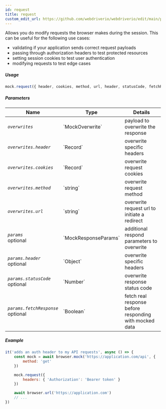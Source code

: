 ```yaml
---
id: request
title: request
custom_edit_url: https://github.com/webdriverio/webdriverio/edit/main/packages/webdriverio/src/commands/mock/request.ts
---
```


Allows you do modify requests the browser makes during the session. This can be useful for the following use cases:

- validating if your application sends correct request payloads
- passing through authorization headers to test protected resources
- setting session cookies to test user authentication
- modifying requests to test edge cases

##### Usage

```js
mock.request({ header, cookies, method, url, header, statusCode, fetchResponse })
```

##### Parameters

<table>
  <thead>
    <tr>
      <th>Name</th><th>Type</th><th>Details</th>
    </tr>
  </thead>
  <tbody>
    <tr>
      <td><code><var>overwrites</var></code></td>
      <td>`MockOverwrite`</td>
      <td>payload to overwrite the response</td>
    </tr>
    <tr>
      <td><code><var>overwrites.header</var></code></td>
      <td>`Record<string,string>`</td>
      <td>overwrite specific headers</td>
    </tr>
    <tr>
      <td><code><var>overwrites.cookies</var></code></td>
      <td>`Record<string,string>`</td>
      <td>overwrite request cookies</td>
    </tr>
    <tr>
      <td><code><var>overwrites.method</var></code></td>
      <td>`string`</td>
      <td>overwrite request method</td>
    </tr>
    <tr>
      <td><code><var>overwrites.url</var></code></td>
      <td>`string`</td>
      <td>overwrite request url to initiate a redirect</td>
    </tr>
    <tr>
      <td><code><var>params</var></code><br /><span className="label labelWarning">optional</span></td>
      <td>`MockResponseParams`</td>
      <td>additional respond parameters to overwrite</td>
    </tr>
    <tr>
      <td><code><var>params.header</var></code><br /><span className="label labelWarning">optional</span></td>
      <td>`Object`</td>
      <td>overwrite specific headers</td>
    </tr>
    <tr>
      <td><code><var>params.statusCode</var></code><br /><span className="label labelWarning">optional</span></td>
      <td>`Number`</td>
      <td>overwrite response status code</td>
    </tr>
    <tr>
      <td><code><var>params.fetchResponse</var></code><br /><span className="label labelWarning">optional</span></td>
      <td>`Boolean`</td>
      <td>fetch real response before responding with mocked data</td>
    </tr>
  </tbody>
</table>

##### Example

```js title="respond.js"
it('adds an auth header to my API requests', async () => {
    const mock = await browser.mock('https://application.com/api', {
        method: 'get'
    })

    mock.request({
        headers: { 'Authorization': 'Bearer token' }
    })

    await browser.url('https://application.com')
    // ...
})
```

